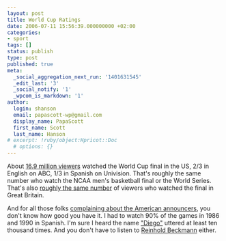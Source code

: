 ```yaml
---
layout: post
title: World Cup Ratings
date: 2006-07-11 15:56:39.000000000 +02:00
categories:
- sport
tags: []
status: publish
type: post
published: true
meta:
  _social_aggregation_next_run: '1401631545'
  _edit_last: '3'
  _social_notify: '1'
  _wpcom_is_markdown: '1'
author:
  login: shanson
  email: papascott-wp@gmail.com
  display_name: PapaScott
  first_name: Scott
  last_name: Hanson
# excerpt: !ruby/object:Hpricot::Doc
  # options: {}
---
```

<p>About <a href="http://www.nytimes.com/2006/07/11/sports/soccer/11sandomir.html?ex=1310270400&amp;en=1ad955d799db8bdd&amp;ei=5090&amp;partner=rssuserland&amp;emc=rss">16.9 million viewers</a> watched the World Cup final in the US, 2/3 in English on ABC, 1/3 in Spanish on Univision. That's roughly the same number who watch the NCAA men's basketball final or the World Series. That's also <a href="http://worldcup.blogs.nytimes.com/?p=343">roughly the same number</a> of viewers who watched the final in Great Britain.</p>
<p>And for all those folks <a href="http://worldcup.blogs.nytimes.com/?p=274">complaining about the American announcers</a>, you don't know how good you have it. I had to watch 90% of the games in 1986 and 1990 in Spanish. I'm sure I heard the name <a href="http://en.wikipedia.org/wiki/Diego_Maradona">"Diego"</a> uttered at least ten thousand times. And you don't have to listen to <a href="http://www.stopptbeckmann.de/">Reinhold Beckmann</a> either.</p>
